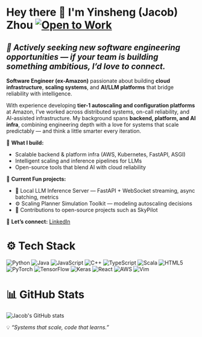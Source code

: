 # Hey there 👋 I'm Yinsheng (Jacob) Zhou  [![Open to Work](https://img.shields.io/badge/Open%20to%20Work-4CAF50?style=for-the-badge&logo=linkedin&logoColor=white)](https://www.linkedin.com/in/yinsheng-jacob-zhou/)

*💼 **Actively seeking new software engineering opportunities** — if your team is building something ambitious, I’d love to connect.*
--

**Software Engineer (ex-Amazon)** passionate about building **cloud infrastructure**, **scaling systems**, and **AI/LLM platforms** that bridge reliability with intelligence.  

With experience developing **tier-1 autoscaling and configuration platforms** at Amazon, I’ve worked across distributed systems, on-call reliability, and AI-assisted infrastructure. My background spans **backend, platform, and AI infra**, combining engineering depth with a love for systems that scale predictably — and think a little smarter every iteration.  

🚀 **What I build:**  
- Scalable backend & platform infra (AWS, Kubernetes, FastAPI, ASGI)  
- Intelligent scaling and inference pipelines for LLMs  
- Open-source tools that blend AI with cloud reliability  

🧠 **Current Fun projects:**  
- 🧩 Local LLM Inference Server — FastAPI + WebSocket streaming, async batching, metrics  
- ⚙️ Scaling Planner Simulation Toolkit — modeling autoscaling decisions  
- 🧰 Contributions to open-source projects such as SkyPilot  

💬 **Let’s connect:** [LinkedIn](https://www.linkedin.com/in/yinsheng-jacob-zhou/)

# ⚙️ Tech Stack
![Python](https://img.shields.io/badge/python-3670A0?style=for-the-badge&logo=python&logoColor=ffdd54)
![Java](https://img.shields.io/badge/java-%23ED8B00.svg?style=for-the-badge&logo=openjdk&logoColor=white)
![JavaScript](https://img.shields.io/badge/javascript-%23323330.svg?style=for-the-badge&logo=javascript&logoColor=%23F7DF1E)
![C++](https://img.shields.io/badge/c++-%2300599C.svg?style=for-the-badge&logo=c%2B%2B&logoColor=white)
![TypeScript](https://img.shields.io/badge/typescript-%23007ACC.svg?style=for-the-badge&logo=typescript&logoColor=white)
![Scala](https://img.shields.io/badge/scala-%23DC322F.svg?style=for-the-badge&logo=scala&logoColor=white)
![HTML5](https://img.shields.io/badge/html5-%23E34F26.svg?style=for-the-badge&logo=html5&logoColor=white)
![PyTorch](https://img.shields.io/badge/PyTorch-%23EE4C2C.svg?style=for-the-badge&logo=PyTorch&logoColor=white)
![TensorFlow](https://img.shields.io/badge/TensorFlow-%23FF6F00.svg?style=for-the-badge&logo=TensorFlow&logoColor=white)
![Keras](https://img.shields.io/badge/Keras-%23D00000.svg?style=for-the-badge&logo=Keras&logoColor=white)
![React](https://img.shields.io/badge/react-%2320232a.svg?style=for-the-badge&logo=react&logoColor=%2361DAFB)
![AWS](https://img.shields.io/badge/AWS-%23FF9900.svg?style=for-the-badge&logo=amazon-aws&logoColor=white)
![Vim](https://img.shields.io/badge/VIM-%2311AB00.svg?style=for-the-badge&logo=vim&logoColor=white)

# 📊 GitHub Stats
![Jacob's GitHub stats](https://github-readme-stats.vercel.app/api?username=jacobergzhou&show_icons=true&theme=radical)  

💡 *“Systems that scale, code that learns.”*  
